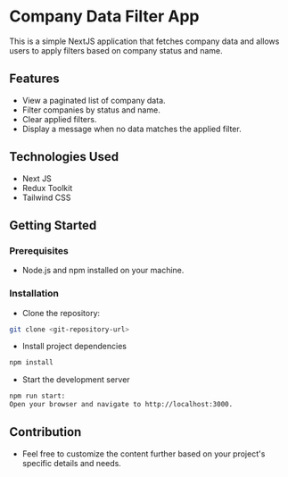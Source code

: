# Company Data Filter App

This is a simple NextJS application that fetches company data and allows users to apply filters based on company status and name.

## Features

- View a paginated list of company data.
- Filter companies by status and name.
- Clear applied filters.
- Display a message when no data matches the applied filter.

## Technologies Used

- Next JS
- Redux Toolkit
- Tailwind CSS

## Getting Started

### Prerequisites

- Node.js and npm installed on your machine.

### Installation

- Clone the repository:

```bash for windows / zsh for mac
git clone <git-repository-url>
```

- Install project dependencies

```bash for windows / zsh for mac
npm install
```

- Start the development server

```bash for windows / zsh for mac
npm run start:
Open your browser and navigate to http://localhost:3000.
```

## Contribution

- Feel free to customize the content further based on your project's specific details and needs.
